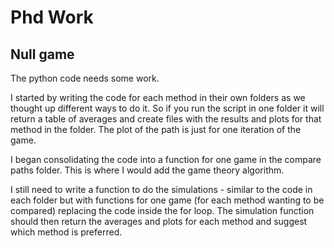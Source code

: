 # Phd Work

## Null game

The python code needs some work. 

I started by writing the code for each method in their own folders as we thought up different ways to do it. So if you run the script in one folder it will return a table of averages and create files with the results and plots for that method in the folder. The plot of the path is just for one iteration of the game.

I began consolidating the code into a function for one game in the compare paths folder. This is where I would add the game theory algorithm.

I still need to write a function to do the simulations - similar to the code in each folder but with functions for one game (for each method wanting to be compared) replacing the code inside the for loop. The simulation function should then return the averages and plots for each method and suggest which method is preferred.
